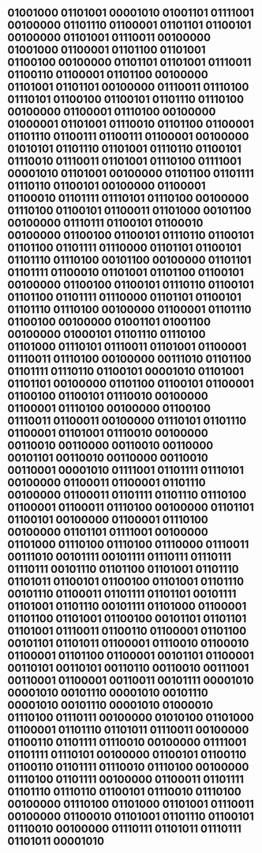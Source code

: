 ## 01001000 01101001 00001010 01001101 01111001 00100000 01101110 01100001 01101101 01100101 00100000 01101001 01110011 00100000 01001000 01100001 01101100 01101001 01100100 00100000 01101101 01101001 01110011 01100110 01100001 01101100 00100000 01101001 01101101 00100000 01110011 01110100 01110101 01100100 01100101 01101110 01110100 00100000 01100001 01110100 00100000 01000001 01101001 01110010 01101100 01100001 01101110 01100111 01100111 01100001 00100000 01010101 01101110 01101001 01110110 01100101 01110010 01110011 01101001 01110100 01111001 00001010 01101001 00100000 01101100 01101111 01110110 01100101 00100000 01100001 01100010 01101111 01110101 01110100 00100000 01110100 01100101 01100011 01101000 00101100 00100000 01110111 01100101 01100010 00100000 01100100 01100101 01110110 01100101 01101100 01101111 01110000 01101101 01100101 01101110 01110100 00101100 00100000 01101101 01101111 01100010 01101001 01101100 01100101 00100000 01100100 01100101 01110110 01100101 01101100 01101111 01110000 01101101 01100101 01101110 01110100 00100000 01100001 01101110 01100100 00100000 01001101 01001100 00100000 01000101 01101110 01110100 01101000 01110101 01110011 01101001 01100001 01110011 01110100 00100000 00111010 01101100 01101111 01110110 01100101 00001010 01101001 01101101 00100000 01101100 01100101 01100001 01100100 01100101 01110010 00100000 01100001 01110100 00100000 01100100 01110011 01100011 00100000 01110101 01101110 01100001 01101001 01110010 00100000 00110010 00110000 00110010 00110000 00101101 00110010 00110000 00110010 00110001 00001010 01111001 01101111 01110101 00100000 01100011 01100001 01101110 00100000 01100011 01101111 01101110 01110100 01100001 01100011 01110100 00100000 01101101 01100101 00100000 01100001 01110100 00100000 01101101 01111001 00100000 01101000 01110100 01110100 01110000 01110011 00111010 00101111 00101111 01110111 01110111 01110111 00101110 01101100 01101001 01101110 01101011 01100101 01100100 01101001 01101110 00101110 01100011 01101111 01101101 00101111 01101001 01101110 00101111 01101000 01100001 01101100 01101001 01100100 00101101 01101101 01101001 01110011 01100110 01100001 01101100 00101101 01101011 01100001 01110010 01100010 01100001 01101100 01100001 00101101 01100001 00110101 00110101 00110110 00110010 00111001 00110001 01100001 00110011 00101111 00001010 00001010 00101110 00001010 00101110 00001010 00101110 00001010 01000010 01110100 01110111 00100000 01010100 01101000 01100001 01101110 01101011 01110011 00100000 01100110 01101111 01110010 00100000 01111001 01101111 01110101 00100000 01100101 01100110 01100110 01101111 01110010 01110100 00100000 01110100 01101111 00100000 01100011 01101111 01101110 01110110 01100101 01110010 01110100 00100000 01110100 01101000 01101001 01110011 00100000 01100010 01101001 01101110 01100101 01110010 00100000 01110111 01101011 01110111 01101011 00001010
